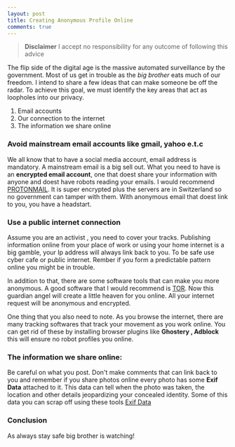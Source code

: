 ```yaml
---
layout: post
title: Creating Anonymous Profile Online 
comments: true
---
```

>**Disclaimer** I accept no responsibility for any outcome of following this advice

The flip side of the digital age is the massive automated surveillance by the government. Most of us get in trouble as the *big brother* eats much of our freedom. I intend to share a few ideas that can make someone be off the radar. To achieve this goal, we must identify the key areas that act as loopholes into our privacy.

1. Email accounts
2. Our connection to the internet
3. The information we share online

### Avoid mainstream email accounts like gmail, yahoo e.t.c

We all know that to have a social media account, email address is mandatory. A mainstream email is a big sell out. What you need to have is an **encrypted email account**, one that doest share your information with anyone and doest have robots reading your emails. I would recommend [PROTONMAIL](https://protonmail.ch/). It is super encrypted plus the servers are in Switzerland so no government can tamper with them. 
With anonymous email that doest link to you, you have a headstart.

### Use a public internet connection

Assume you are an activist , you need to cover your tracks. Publishing information online from your place of work or using your home internet is a big gamble, your Ip address will always link back to you. To be safe use cyber cafe or public internet. Rember if you form a predictable pattern online you might be in trouble.

In addition to that, there are some software tools that can make you more anonymous. A good software that I would recommend is [TOR](https://www.torproject.org/). Now this guardian angel will create a little heaven for you online. All your internet request will be anonymous and encrypted.

One thing that you also need to note. As you browse the internet, there are many tracking softwares that track your movement as you work online. You can get rid of these by installing browser plugins like **Ghostery , Adblock** this will ensure no robot profiles you online.

### The information we share online:

Be careful on what you post. Don't make comments that can link back to you and remember if you share photos online every photo has some **Exif Data** attached to it. This data can tell when the photo was taken, the location and other details jeopardizing your concealed identity. Some of this data you can scrap off using these tools
[Exif Data](http://www.sno.phy.queensu.ca/~phil/exiftool/)

### Conclusion 

As always stay safe big brother is watching!




